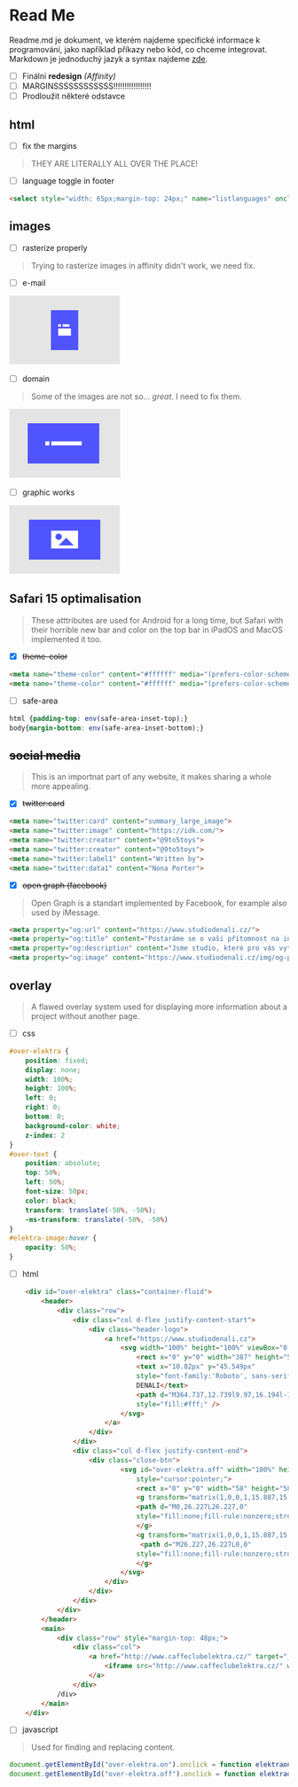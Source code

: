# **Read Me**
<p>Readme.md je dokument, ve kterém najdeme specifické informace k programování, jako například příkazy nebo kód, co chceme integrovat. Markdown je jednoduchý jazyk a syntax najdeme <a href="https://daringfireball.net/projects/markdown/syntax>">zde</a>.</p>

- [ ] Finální **redesign** *(Affinity)*
- [ ] MARGINSSSSSSSSSSSS!!!!!!!!!!!!!!!!!
- [ ] Prodloužit některé odstavce

## **html**

- [ ] fix the margins

>THEY ARE LITERALLY ALL OVER THE PLACE!

- [ ] language toggle in footer

```html
<select style="width: 65px;margin-top: 24px;" name="listlanguages" onclick="langSelectChange(this)"></select>
```

## **images**

- [ ] rasterize properly

>Trying to rasterize images in affinity didn't work, we need fix.

- [ ] e-mail

<img style="width:200px;" src="img/8.svg">

- [ ] domain

>Some of the images are not so... *great*. I need to fix them.

<img style="width:200px;" src="img/9.svg">

- [ ] graphic works

<img style="width:200px;" src="img/10.svg">

## **Safari 15 optimalisation**

> These atttributes are used for Android for a long time, but Safari with their horrible new bar and color on the top bar in iPadOS and MacOS implemented it too.

- [x] ~~theme-color~~

```html
<meta name="theme-color" content="#ffffff" media="(prefers-color-scheme: light)">
<meta name="theme-color" content="#ffffff" media="(prefers-color-scheme: dark)">
```

- [ ] safe-area

```css
html {padding-top: env(safe-area-inset-top);}
body{margin-bottom: env(safe-area-inset-bottom);}
```

## ~~**social media**~~

> This is an importnat part of any website, it makes sharing a whole more appealing.

- [x] ~~twitter:card~~

```html
<meta name="twitter:card" content="summary_large_image">
<meta name="twitter:image" content="https://idk.com/">
<meta name="twitter:creator" content="@9to5toys">
<meta name="twitter:creator" content="@9to5toys">
<meta name="twitter:label1" content="Written by">
<meta name="twitter:data1" content="Nona Porter">
```
- [x] ~~open graph (facebook)~~

>Open Graph is a standart implemented by Facebook, for example also used by iMessage.

```html
<meta property="og:url" content="https://www.studiodenali.cz/">
<meta property="og:title" content="Postaráme se o vaši přítomnost na internetu">
<meta property="og:description" content="Jsme studio, které pro vás vytvoří webové stránky a postará se o ně, ukážeme vám jak na sociální sítě, zařídíme, abyste byli v mapách a mnoho dalšího. To vše za jeden měsíční poplatek včetně domény a hostingu.">
<meta property="og:image" content="https://www.studiodenali.cz/img/og-preview.png">
```

## **overlay**

>A flawed overlay system used for displaying more information about a project without another page.

- [ ] css

```css
#over-elektra {
    position: fixed;
    display: none;
    width: 100%;
    height: 100%;
    left: 0;
    right: 0;
    bottom: 0;
    background-color: white;
    z-index: 2
}
#over-text {
    position: absolute;
    top: 50%;
    left: 50%;
    font-size: 50px;
    color: black;
    transform: translate(-50%, -50%);
    -ms-transform: translate(-50%, -50%)
}
#elektra-image:hover {
    opacity: 50%;
}
```

- [ ] html

```html
    <div id="over-elektra" class="container-fluid">
        <header>
            <div class="row">
                <div class="col d-flex justify-content-start">
                    <div class="header-logo">
                        <a href="https://www.studiodenali.cz">
                            <svg width="100%" height="100%" viewBox="0 0 387 59">
                                <rect x="0" y="0" width="387" height="58.281" style="fill:#4f54ff;" />
                                <text x="10.82px" y="45.549px"
                                style="font-family:'Roboto', sans-serif;font-weight:900;font-size:46.203px;fill:#fff;">STUDIO
                                DENALI</text>
                                <path d="M364.737,12.739l9.97,16.194l-19.939,0l9.969,-16.194Z"
                                style="fill:#fff;" />
                            </svg>
                        </a>
                    </div>
                </div>
                <div class="col d-flex justify-content-end">
                    <div class="close-btn">
                            <svg id="over-elektra.off" width="100%" height="100%" viewBox="0 0 58 58"
                                style="cursor:pointer;">
                                <rect x="0" y="0" width="58" height="58" style="fill:#4f54ff;" />
                                <g transform="matrix(1,0,0,1,15.887,15.887)">
                                <path d="M0,26.227L26.227,0"
                                style="fill:none;fill-rule:nonzero;stroke:#fff;stroke-width:7px;" />
                                </g>
                                <g transform="matrix(1,0,0,1,15.887,15.887)">
                                 <path d="M26.227,26.227L0,0"
                                style="fill:none;fill-rule:nonzero;stroke:#fff;stroke-width:7px;" />
                                </g>
                            </svg>
                        </div>
                    </div>
                </div>
            </div>
        </header>
        <main>
            <div class="row" style="margin-top: 48px;">
                <div class="col">
                    <a href="http://www.caffeclubelektra.cz/" target="_blank">
                        <iframe src="http://www.caffeclubelektra.cz/" width="100%" height="450%" scrolling="yes"frameborder="0" title="Navštívit webové stránky Caffe Club Elektra"></iframe>
                    </a>
                </div>
            /div>
        </main>
    </div>
```

- [ ] javascript

> Used for finding and replacing content.

```javascript
document.getElementById("over-elektra.on").onclick = function elektraon() { document.getElementById("over-elektra").style.display = "block"; }
document.getElementById("over-elektra.off").onclick = function elektraoff() { document.getElementById("over-elektra").style.display = "none"; }
```